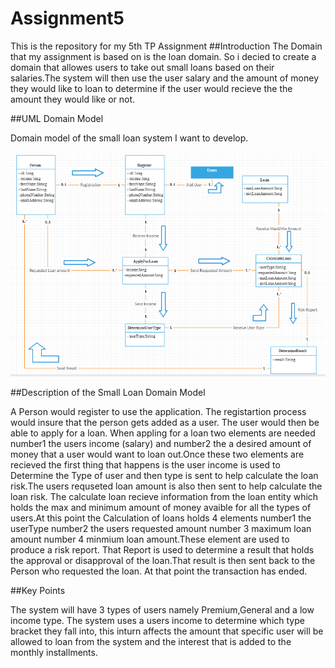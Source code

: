 # Assignment5
This is the repository for my 5th TP Assignment
##Introduction
The Domain that my assignment is based on is the loan domain. So i decied to create a domain that allowes users to take out small loans based on their salaries.The system will then use the user salary and the amount of money they would like to loan to determine if the user would recieve the the amount they would like or not. 

##UML Domain Model

Domain model of the small loan system I want to develop.

![Domain Model](/UML1.png)

##Description of the Small Loan Domain Model

A Person would register to use the application. The registartion process would insure that the person gets added as a user.
The user would then be able to apply for a loan. When appling for a loan two elements are needed number1 the users income
(salary) and number2 the a desired amount of money that a user would want to loan out.Once these two elements are recieved 
the first thing that happens is the user income is used to Determine the  Type of user and then type is sent to help calculate the loan risk.The users requseted loan amount is also then sent to help calculate the loan risk. The calculate loan recieve information from the loan entity which holds the max and minimum amount of money avaible for all the types of users.At this point the Calculation of loans holds 4 elements number1 the userType number2 the users requested amount number 3 maximum loan amount number 4 minmium loan amount.These element are used to produce a risk report. That Report is used to determine a result that holds the approval or disapproval of the loan.That result is then sent back to the Person who requested the loan. At that point the transaction has ended. 

##Key Points

The system will have 3 types of users namely Premium,General and a low income type. The system uses a users income to determine which type bracket they fall into, this inturn affects the amount that specific user will be allowed to loan from the system and the interest that is added to the monthly installments. 




